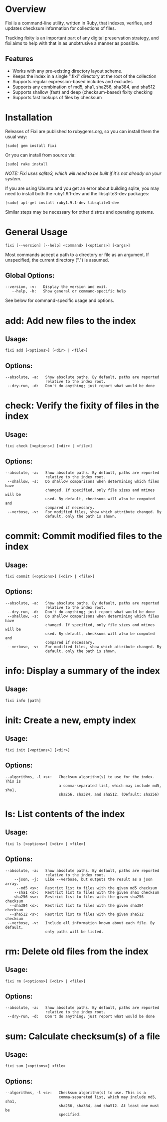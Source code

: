 # Overview

Fixi is a command-line utility, written in Ruby, that indexes, verifies, and
updates checksum information for collections of files.

Tracking fixity is an important part of any digital preservation strategy,
and fixi aims to help with that in as unobtrusive a manner as possible.

## Features

* Works with any pre-existing directory layout scheme.
* Keeps the index in a single ".fixi" directory at the root of the collection
* Supports regular expression-based includes and excludes
* Supports any combination of md5, sha1, sha256, sha384, and sha512
* Supports shallow (fast) and deep (checksum-based) fixity checking
* Supports fast lookups of files by checksum

# Installation

Releases of Fixi are published to rubygems.org, so you can install them the
usual way:

    [sudo] gem install fixi

Or you can install from source via:

    [sudo] rake install

*NOTE: Fixi uses sqlite3, which will need to be built if it's not already on
your system.*

If you are using Ubuntu and you get an error about building sqlite, you may
need to install both the ruby1.9.1-dev and the libsqlite3-dev packages:

    [sudo] apt-get install ruby1.9.1-dev libsqlite3-dev

Similar steps may be necessary for other distros and operating systems.

# General Usage
    fixi [--version] [--help] <command> [<options>] [<args>]

Most commands accept a path to a directory or file as an argument.
If unspecified, the current directory (".") is assumed.

## Global Options:
    --version, -v:   Display the version and exit.
       --help, -h:   Show general or command-specific help

See below for command-specific usage and options.

# add: Add new files to the index

## Usage:
    fixi add [<options>] [<dir> | <file>]

## Options:
    --absolute, -a:   Show absolute paths. By default, paths are reported
                      relative to the index root.
     --dry-run, -d:   Don't do anything; just report what would be done

# check: Verify the fixity of files in the index

## Usage:
    fixi check [<options>] [<dir> | <file>]

## Options:
    --absolute, -a:   Show absolute paths. By default, paths are reported
                      relative to the index root.
     --shallow, -s:   Do shallow comparisons when determining which files have
                      changed. If specified, only file sizes and mtimes will be
                      used. By default, checksums will also be computed and
                      compared if necessary.
     --verbose, -v:   For modified files, show which attribute changed. By
                      default, only the path is shown.

# commit: Commit modified files to the index

## Usage:
    fixi commit [<options>] [<dir> | <file>]

## Options:
    --absolute, -a:   Show absolute paths. By default, paths are reported
                      relative to the index root.
     --dry-run, -d:   Don't do anything; just report what would be done
     --shallow, -s:   Do shallow comparisons when determining which files have
                      changed. If specified, only file sizes and mtimes will be
                      used. By default, checksums will also be computed and
                      compared if necessary.
     --verbose, -v:   For modified files, show which attribute changed. By
                      default, only the path is shown.

# info: Display a summary of the index

## Usage:
    fixi info [path]

# init: Create a new, empty index

## Usage:
    fixi init [<options>] [<dir>]

## Options:
    --algorithms, -l <s>:   Checksum algorithm(s) to use for the index. This is 
                            a comma-separated list, which may include md5, sha1,
                            sha256, sha384, and sha512. (Default: sha256)

# ls: List contents of the index

## Usage:
    fixi ls [<options>] [<dir> | <file>]

## Options:
    --absolute, -a:   Show absolute paths. By default, paths are reported
                      relative to the index root.
        --json, -j:   Like --verbose, but outputs the result as a json array.
         --md5 <s>:   Restrict list to files with the given md5 checksum
        --sha1 <s>:   Restrict list to files with the given sha1 checksum
      --sha256 <s>:   Restrict list to files with the given sha256 checksum
      --sha384 <s>:   Restrict list to files with the given sha384 checksum
      --sha512 <s>:   Restrict list to files with the given sha512 checksum
     --verbose, -v:   Include all information known about each file. By default,
                      only paths will be listed.

# rm: Delete old files from the index

## Usage:
    fixi rm [<options>] [<dir> | <file>]

## Options:
    --absolute, -a:   Show absolute paths. By default, paths are reported
                      relative to the index root.
     --dry-run, -d:   Don't do anything; just report what would be done

# sum: Calculate checksum(s) of a file

## Usage:
    fixi sum [<options>] <file>

## Options:
    --algorithms, -l <s>:   Checksum algorithm(s) to use. This is a
                            comma-separated list, which may include md5, sha1,
                            sha256, sha384, and sha512. At least one must be
                            specified.
 
